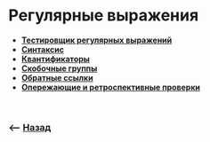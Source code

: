 # Регулярные выражения

* **<a href="https://regex101.com/">Тестировщик регулярных выражений</a>**  
* **<a href="./pages/syntax/readme.md">Синтаксис</a>**
* **<a href="./pages/quantifiers/readme.md">Квантификаторы</a>**
* **<a href="./pages/bracket-groups/readme.md">Скобочные группы</a>**
* **<a href="./pages/quantifiers/readme.md">Обратные ссылки</a>**
* **<a href="./pages/quantifiers/readme.md">Опережающие и ретроспективные проверки</a>**

<br>



### ⟵ **<a href="../../readme.md">Назад</a>**